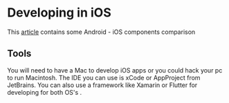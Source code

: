 # Developing in iOS

This [article](https://android.jlelse.eu/one-night-stand-with-ios-in-depth-comparison-from-android-developers-perspective-87ac82589195) contains some Android - iOS components comparison

## Tools

You will need to have a Mac to develop iOS apps or you could hack your pc to run Macintosh. The IDE you can use is xCode or AppProject from JetBrains.
You can also use a framework like Xamarin or Flutter for developing for both OS's .
